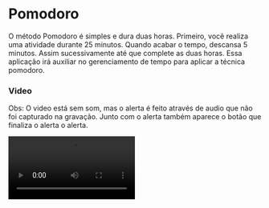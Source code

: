# Pomodoro

O método Pomodoro é simples e dura duas horas. Primeiro, você realiza uma atividade durante 25 minutos.
Quando acabar o tempo, descansa 5 minutos. Assim sucessivamente até que complete as duas horas.
Essa aplicação irá auxiliar no gerenciamento de tempo para aplicar a técnica pomodoro.

### Video

Obs: O video está sem som, mas o alerta é feito através de audio que não foi capturado na gravação. Junto com o alerta também aparece o botão que finaliza o alerta o alerta.

<div>
  <video src="https://user-images.githubusercontent.com/54549125/145273392-5496ef0b-4ed0-47de-8b09-9bc8402cbea8.mp4"  width="50%"controls="controls" autoplay="autoplay">
</div>




